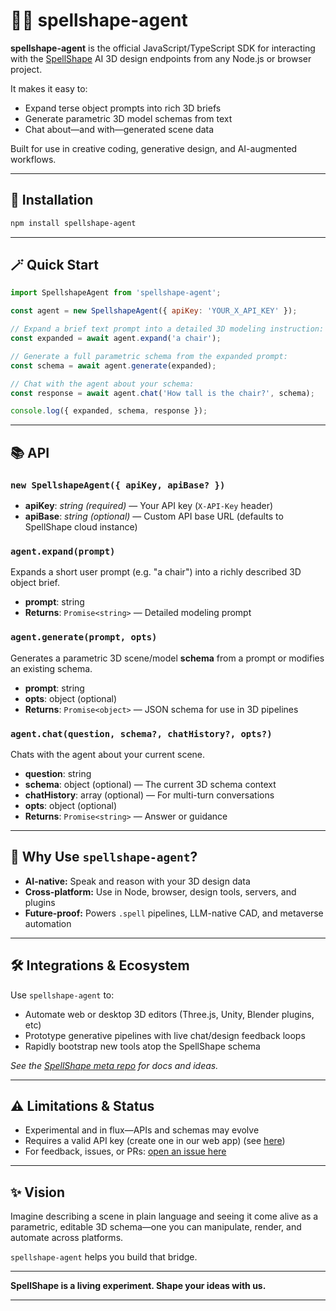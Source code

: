 # 🧙‍♂️ spellshape-agent

**spellshape-agent** is the official JavaScript/TypeScript SDK for interacting with the [SpellShape](https://github.com/StepanKukharskiy/spellshape) AI 3D design endpoints from any Node.js or browser project.

It makes it easy to:
- Expand terse object prompts into rich 3D briefs
- Generate parametric 3D model schemas from text
- Chat about—and with—generated scene data

Built for use in creative coding, generative design, and AI-augmented workflows.

***

## 🚀 Installation

```bash
npm install spellshape-agent
```

***

## 🪄 Quick Start

```js
import SpellshapeAgent from 'spellshape-agent';

const agent = new SpellshapeAgent({ apiKey: 'YOUR_X_API_KEY' });

// Expand a brief text prompt into a detailed 3D modeling instruction:
const expanded = await agent.expand('a chair');

// Generate a full parametric schema from the expanded prompt:
const schema = await agent.generate(expanded);

// Chat with the agent about your schema:
const response = await agent.chat('How tall is the chair?', schema);

console.log({ expanded, schema, response });
```

***

## 📚 API

### `new SpellshapeAgent({ apiKey, apiBase? })`
- **apiKey**: *string (required)* — Your API key (`X-API-Key` header)
- **apiBase**: *string (optional)* — Custom API base URL (defaults to SpellShape cloud instance)

### `agent.expand(prompt)`
Expands a short user prompt (e.g. "a chair") into a richly described 3D object brief.

- **prompt**: string  
- **Returns**: `Promise<string>` — Detailed modeling prompt

### `agent.generate(prompt, opts)`
Generates a parametric 3D scene/model **schema** from a prompt or modifies an existing schema.

- **prompt**: string  
- **opts**: object (optional)  
- **Returns**: `Promise<object>` — JSON schema for use in 3D pipelines

### `agent.chat(question, schema?, chatHistory?, opts?)`
Chats with the agent about your current scene.

- **question**: string  
- **schema**: object (optional) — The current 3D schema context  
- **chatHistory**: array (optional) — For multi-turn conversations  
- **opts**: object (optional)  
- **Returns**: `Promise<string>` — Answer or guidance

***

## 🧩 Why Use `spellshape-agent`?

- **AI-native:** Speak and reason with your 3D design data
- **Cross-platform:** Use in Node, browser, design tools, servers, and plugins
- **Future-proof:** Powers `.spell` pipelines, LLM-native CAD, and metaverse automation

***

## 🛠 Integrations & Ecosystem

Use `spellshape-agent` to:
- Automate web or desktop 3D editors (Three.js, Unity, Blender plugins, etc)
- Prototype generative pipelines with live chat/design feedback loops
- Rapidly bootstrap new tools atop the SpellShape schema

*See the [SpellShape meta repo](https://github.com/StepanKukharskiy/spellshape) for docs and ideas.*

***

## ⚠️ Limitations & Status

- Experimental and in flux—APIs and schemas may evolve
- Requires a valid API key (create one in our web app) (see [here](https://github.com/StepanKukharskiy/spellshape-webapp))
- For feedback, issues, or PRs: [open an issue here](https://github.com/StepanKukharskiy/spellshape/issues)

***

## ✨ Vision

Imagine describing a scene in plain language and seeing it come alive as a parametric, editable 3D schema—one you can manipulate, render, and automate across platforms.

`spellshape-agent` helps you build that bridge.

***

**SpellShape is a living experiment. Shape your ideas with us.**

---